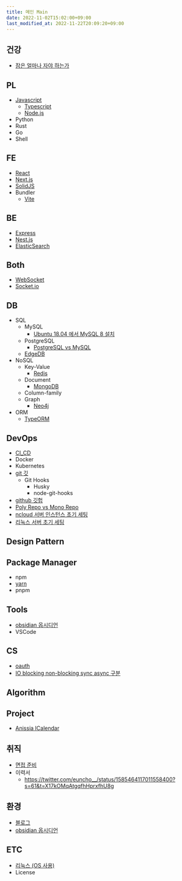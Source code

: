 ```yaml
---
title: 메인 Main
date: 2022-11-02T15:02:00+09:00
last_modified_at: 2022-11-22T20:09:20+09:00
---
```


## 건강

- [잠은 얼마나 자야 하는가](잠은%20얼마나%20자야%20하는가.md)

## PL

- [Javascript](Javascript.md)
	- [Typescript](Typescript.md)
	- [Node.js](Node.js.md)
- Python
- Rust
- Go
- Shell

## FE

- [React](React.md)
- [Next.js](Next.js.md)
- [SolidJS](SolidJS.md)
- Bundler
	- [Vite](Vite.md)
## BE

- [Express](Express.md)
- [Nest.js](Nest.js.md)
- [ElasticSearch](ElasticSearch.md)

## Both

- [WebSocket](WebSocket.md)
- [Socket.io](Socket.io.md)

## DB

- SQL
	- MySQL
		- [Ubuntu 18.04 에서 MySQL 8 설치](Ubuntu%2018.04%20에서%20MySQL%208%20설치.md)
	- PostgreSQL
		- [PostgreSQL vs MySQL](PostgreSQL%20vs%20MySQL.md)
	- [EdgeDB](EdgeDB.md)
- NoSQL
	- Key-Value
		- [Redis](Redis.md)
	- Document
		- [MongoDB](MongoDB.md)
	- Column-family
	- Graph
		- [Neo4j](Neo4j.md)
- ORM
	- [TypeORM](TypeORM.md)

## DevOps

- [CI_CD](CI_CD.md)
- Docker
- Kubernetes
- [git 깃](git%20깃.md)
	- Git Hooks
		- Husky
		- node-git-hooks
- [github 깃헙](github%20깃헙.md)
- [Poly Repo vs Mono Repo](Poly%20Repo%20vs%20Mono%20Repo.md)
- [ncloud 서버 인스턴스 초기 세팅](ncloud%20서버%20인스턴스%20초기%20세팅.md)
- [리눅스 서버 초기 세팅](리눅스%20서버%20초기%20세팅.md)
## Design Pattern

## Package Manager

- npm
- [yarn](yarn.md)
- pnpm

## Tools

- [obsidian 옵시디언](obsidian%20옵시디언.md)
- VSCode

## CS

- [oauth](oauth.md)
- [IO blocking non-blocking sync async 구분](IO%20blocking%20non-blocking%20sync%20async%20구분.md)

## Algorithm

## Project

- [Anissia ICalendar](Anissia%20ICalendar.md)

## 취직

- [면접 준비](면접%20준비.md)
- 이력서
	- https://twitter.com/euncho__/status/1585464117011558400?s=61&t=X17kOMqAtgqfhHprxfhU8g

## 환경

- [블로그](블로그.md)
- [obsidian 옵시디언](obsidian%20옵시디언.md)

## ETC
- [리눅스 (OS 사용)](리눅스%20(OS%20사용).md)
- License

